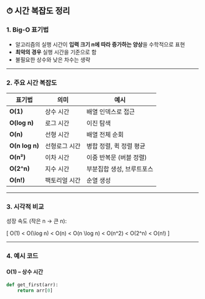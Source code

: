 ## ⏱ 시간 복잡도 정리

### 1. Big-O 표기법
- 알고리즘의 실행 시간이 **입력 크기 n에 따라 증가하는 양상**을 수학적으로 표현
- **최악의 경우** 실행 시간을 기준으로 함
- 불필요한 상수와 낮은 차수는 생략

---

### 2. 주요 시간 복잡도

| 표기법 | 의미 | 예시 |
|--------|------|------|
| **O(1)** | 상수 시간 | 배열 인덱스로 접근 |
| **O(log n)** | 로그 시간 | 이진 탐색 |
| **O(n)** | 선형 시간 | 배열 전체 순회 |
| **O(n log n)** | 선형로그 시간 | 병합 정렬, 퀵 정렬 평균 |
| **O(n²)** | 이차 시간 | 이중 반복문 (버블 정렬) |
| **O(2^n)** | 지수 시간 | 부분집합 생성, 브루트포스 |
| **O(n!)** | 팩토리얼 시간 | 순열 생성 |

---

### 3. 시각적 비교
성장 속도 (작은 n → 큰 n):

\[
O(1) < O(\log n) < O(n) < O(n \log n) < O(n^2) < O(2^n) < O(n!)
\]

---

### 4. 예시 코드

#### O(1) – 상수 시간
```python
def get_first(arr):
    return arr[0]
